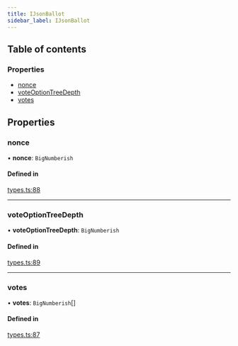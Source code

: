 ```yaml
---
title: IJsonBallot
sidebar_label: IJsonBallot
---
```


## Table of contents

### Properties

- [nonce](IJsonBallot.md#nonce)
- [voteOptionTreeDepth](IJsonBallot.md#voteoptiontreedepth)
- [votes](IJsonBallot.md#votes)

## Properties

### nonce

• **nonce**: `BigNumberish`

#### Defined in

[types.ts:88](https://github.com/privacy-scaling-explorations/maci/blob/6a905de08/domainobjs/ts/types.ts#L88)

---

### voteOptionTreeDepth

• **voteOptionTreeDepth**: `BigNumberish`

#### Defined in

[types.ts:89](https://github.com/privacy-scaling-explorations/maci/blob/6a905de08/domainobjs/ts/types.ts#L89)

---

### votes

• **votes**: `BigNumberish`[]

#### Defined in

[types.ts:87](https://github.com/privacy-scaling-explorations/maci/blob/6a905de08/domainobjs/ts/types.ts#L87)
